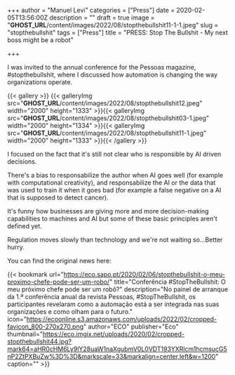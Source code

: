 +++
author = "Manuel Levi"
categories = ["Press"]
date = 2020-02-05T13:56:00Z
description = ""
draft = true
image = "__GHOST_URL__/content/images/2022/08/stopthebullshit11-1-1.jpeg"
slug = "stopthebullshit"
tags = ["Press"]
title = "PRESS: Stop The Bullshit - My next boss might be a robot"

+++


I was invited to the annual conference for the Pessoas magazine, #stopthebullshit, where I discussed how automation is changing the way organizations operate.

{{< gallery >}}
{{< galleryImg  src="__GHOST_URL__/content/images/2022/08/stopthebullshit12.jpeg" width="2000" height="1333" >}}{{< galleryImg  src="__GHOST_URL__/content/images/2022/08/stopthebullshit03-1.jpeg" width="2000" height="1334" >}}{{< galleryImg  src="__GHOST_URL__/content/images/2022/08/stopthebullshit11-1.jpeg" width="2000" height="1333" >}}{{< /gallery >}}

I focused on the fact that it's still not clear who is responsible by AI driven decisions.

There's a bias to responsabilize the author when AI goes well (for example with computational creativity), and responsabilize the AI or the data that was used to train it when it goes bad (for example a false negative on a AI that is supposed to detect cancer).

It's funny how businesses are giving more and more decision-making capabilities to machines and AI but some of these basic principles aren't defined yet.

Regulation moves slowly than technology and we're not waiting so...Better hurry.

You can find the original news here:

{{< bookmark url="https://eco.sapo.pt/2020/02/06/stopthebullshit-o-meu-proximo-chefe-pode-ser-um-robo/" title="Conferência #StopTheBullshit: O meu próximo chefe pode ser um robô?" description="No painel de arranque da 1.ª conferência anual da revista Pessoas, #StopTheBullshit, os participantes revelaram como a automação está a ser integrada nas suas organizações e como olham para o futuro." icon="https://ecoonline.s3.amazonaws.com/uploads/2022/02/cropped-favicon_800-270x270.png" author="ECO" publisher="Eco" thumbnail="https://eco.imgix.net/uploads/2020/02/cropped-stopthebullshit44.jpg?mark64=aHR0cHM6Ly9lY28uaW1naXgubmV0L0VDT193YXRlcm1hcmsucG5nP2ZtPXBuZw%3D%3D&markscale=33&markalign=center,left&w=1200" caption="" >}}



